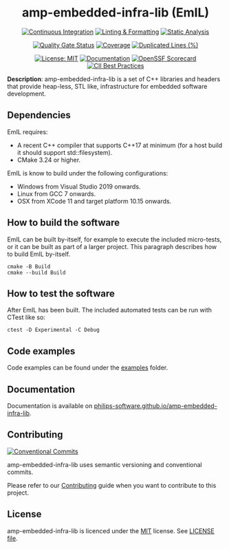 <div align="center">

# amp-embedded-infra-lib (EmIL)

[![Continuous Integration](https://github.com/philips-software/amp-embedded-infra-lib/workflows/Continuous%20Integration/badge.svg)](https://github.com/philips-software/amp-embedded-infra-lib/actions) [![Linting & Formatting](https://github.com/philips-software/amp-embedded-infra-lib/actions/workflows/linting-formatting.yml/badge.svg)](https://github.com/philips-software/amp-embedded-infra-lib/actions/workflows/linting-formatting.yml) [![Static Analysis](https://github.com/philips-software/amp-embedded-infra-lib/actions/workflows/static-analysis.yml/badge.svg)](https://github.com/philips-software/amp-embedded-infra-lib/actions/workflows/static-analysis.yml)

[![Quality Gate Status](https://sonarcloud.io/api/project_badges/measure?project=philips-software_embeddedinfralib&metric=alert_status)](https://sonarcloud.io/dashboard?id=philips-software_embeddedinfralib) [![Coverage](https://sonarcloud.io/api/project_badges/measure?project=philips-software_embeddedinfralib&metric=coverage)](https://sonarcloud.io/dashboard?id=philips-software_embeddedinfralib) [![Duplicated Lines (%)](https://sonarcloud.io/api/project_badges/measure?project=philips-software_embeddedinfralib&metric=duplicated_lines_density)](https://sonarcloud.io/summary/new_code?id=philips-software_embeddedinfralib)

[![License: MIT](https://img.shields.io/badge/License-MIT-brightgreen.svg)](https://choosealicense.com/licenses/mit/) [![Documentation](https://img.shields.io/website?down_message=offline&label=Documentation&up_message=online&url=https%3A%2F%2Fimg.shields.io%2Fwebsite-up-down-green-red%2Fhttps%2Fphilips-software.github.io%2amp-embedded-infra-lib.svg)](https://philips-software.github.io/amp-embedded-infra-lib/) [![OpenSSF Scorecard](https://api.securityscorecards.dev/projects/github.com/philips-software/amp-embedded-infra-lib/badge)](https://api.securityscorecards.dev/projects/github.com/philips-software/amp-embedded-infra-lib) [![CII Best Practices](https://bestpractices.coreinfrastructure.org/projects/6667/badge)](https://bestpractices.coreinfrastructure.org/projects/6667)

</div>

**Description**: amp-embedded-infra-lib is a set of C++ libraries and headers that provide heap-less, STL like, infrastructure for embedded software development.

## Dependencies

EmIL requires:
- A recent C++ compiler that supports C++17 at minimum (for a host build it should support std::filesystem).
- CMake 3.24 or higher.

EmIL is know to build under the following configurations:
- Windows from Visual Studio 2019 onwards.
- Linux from GCC 7 onwards.
- OSX from XCode 11 and target platform 10.15 onwards.

## How to build the software

EmIL can be built by-itself, for example to execute the included micro-tests, or it can be built as part of a larger project. This paragraph describes how to build EmIL by-itself.

```
cmake -B Build
cmake --build Build
```

## How to test the software

After EmIL has been built. The included automated tests can be run with CTest like so:

```
ctest -D Experimental -C Debug
```

## Code examples

Code examples can be found under the [examples](examples) folder.

## Documentation

Documentation is available on [philips-software.github.io/amp-embedded-infra-lib](https://philips-software.github.io/amp-embedded-infra-lib/).

## Contributing

[![Conventional Commits](https://img.shields.io/badge/Conventional%20Commits-1.0.0-%23FE5196?logo=conventionalcommits&logoColor=white)](https://conventionalcommits.org)

amp-embedded-infra-lib uses semantic versioning and conventional commits.

Please refer to our [Contributing](CONTRIBUTING.md) guide when you want to contribute to this project.

## License

amp-embedded-infra-lib is licenced under the [MIT](https://choosealicense.com/licenses/mit/) license. See [LICENSE file](LICENSE.md).

